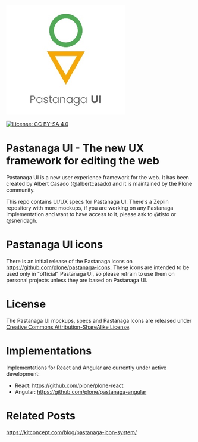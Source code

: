 ![Pastanaga](https://github.com/plone/pastanaga/raw/master/pastanaga-logo.jpg)

[![License: CC BY-SA 4.0](https://img.shields.io/badge/License-CC%20BY--SA%204.0-lightgrey.svg)](https://creativecommons.org/licenses/by-sa/4.0/)

# Pastanaga UI - The new UX framework for editing the web

Pastanaga UI is a new user experience framework for the web. It has been created by Albert Casado (@albertcasado) and it is maintained by the Plone community.

This repo contains UI/UX specs for Pastanaga UI. There's a Zeplin repository with more mockups, if you are working on any Pastanaga implementation and want to have access to it, please ask to @tisto or @sneridagh.

# Pastanaga UI icons

There is an initial release of the Pastanaga icons on https://github.com/plone/pastanaga-icons. These icons are intended to be used only in "official" Pastanaga UI, so please refrain to use them on personal projects unless they are based on Pastanaga UI.

# License

The Pastanaga UI mockups, specs and Pastanaga Icons are released under [Creative Commons Attribution-ShareAlike License](https://creativecommons.org/licenses/by-sa/4.0/).

# Implementations

Implementations for React and Angular are currently under active development:

- React: https://github.com/plone/plone-react
- Angular: https://github.com/plone/pastanaga-angular

# Related Posts

https://kitconcept.com/blog/pastanaga-icon-system/
